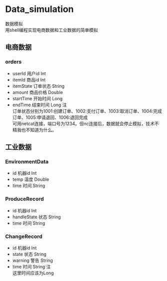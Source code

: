 # Data_simulation
数据模拟<br>
用shell编程实现电商数据和工业数据的简单模拟
## 电商数据
### orders
* userId 用户id Int
* itemId 商品id Int
* itemState 订单状态 String
* amount 商品价格 Double
* startTime 开始时间 Long
* endTime 结束时间 Long
注<br>
订单状态分别为1001:创建订单、1002:支付订单、1003:取消订单、1004:完成订单、1005:申请退回、1006:退回完成<br>
可用netcat连接，端口号为1234。但nc连接后，数据就会停止模拟，技术不精我也不知道为什么。
## 工业数据
### EnvironmentData
* id 机器id Int
* temp 温度 Double
* time 时间 String
### ProduceRecord
* id 机器id Int
* handleState 状态 String
* time 时间 String
### ChangeRecord
* id 机器id Int
* state 状态 String
* warning 警告 String
* time 时间 String
注<br>
这里时间应该为Long
